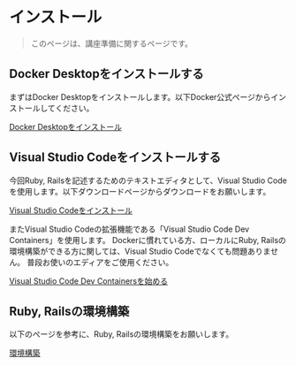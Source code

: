 # インストール

> このページは、講座準備に関するページです。


## Docker Desktopをインストールする

まずはDocker Desktopをインストールします。以下Docker公式ページからインストールしてください。

[Docker Desktopをインストール](https://www.docker.com/products/docker-desktop/)

## Visual Studio Codeをインストールする

今回Ruby, Railsを記述するためのテキストエディタとして、Visual Studio Codeを使用します。以下ダウンロードページからダウンロードをお願いします。

[Visual Studio Codeをインストール](https://code.visualstudio.com/download)

またVisual Studio Codeの拡張機能である「Visual Studio Code Dev Containers」を使用します。
Dockerに慣れている方、ローカルにRuby, Railsの環境構築ができる方に関しては、Visual Studio Codeでなくても問題ありません。
普段お使いのエディアをご使用ください。

[Visual Studio Code Dev Containersを始める](https://code.visualstudio.com/docs/devcontainers/containers)

## Ruby, Railsの環境構築

以下のぺージを参考に、Ruby, Railsの環境構築をお願いします。

[環境構築](../day-0/how-to-setup.md)